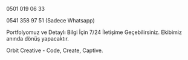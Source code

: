 0501 019 06 33 

0541 358 97 51 (Sadece Whatsapp)

Portfolyomuz ve Detaylı Bilgi İçin 7/24 İletişime Geçebilirsiniz. Ekibimiz anında dönüş yapacaktır.

Orbit Creative - Code, Create, Captive.
